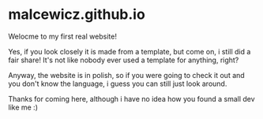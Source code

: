 # malcewicz.github.io

Welocme to my first real website!

Yes, if you look closely it is made from a template, but come on, i still did a fair share!
It's not like nobody ever used a template for anything, right?

Anyway, the website is in polish, so if you were going to check it out and you don't know the language, i guess you can still just look around.

Thanks for coming here, although i have no idea how you found a small dev like me :)
